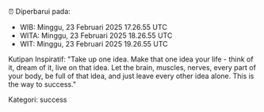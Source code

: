 ⏰ Diperbarui pada:
- WIB: Minggu, 23 Februari 2025 17.26.55 UTC
- WITA: Minggu, 23 Februari 2025 18.26.55 UTC
- WIT: Minggu, 23 Februari 2025 19.26.55 UTC

Kutipan Inspiratif:
"Take up one idea. Make that one idea your life - think of it, dream of it, live on that idea. Let the brain, muscles, nerves, every part of your body, be full of that idea, and just leave every other idea alone. This is the way to success."


Kategori: success

